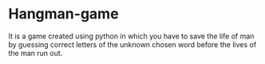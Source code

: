 # Hangman-game
It is a game created using python in which you have to save the life of man by guessing correct letters of the unknown chosen word before the lives of the man run out.
